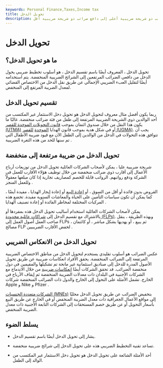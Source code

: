 ```yaml
---
keywords: Personal Finance,Taxes,Income tax
title: تحويل الدخل
description: يقلل تحويل الدخل من المسؤولية الضريبية الإجمالية عن طريق تحويل الدخل من دافع ضرائب ذو شريحة ضريبية أعلى إلى دافع ضرائب ذو شريحة ضريبية أقل.
---
```


# تحويل الدخل
## ما هو تحويل الدخل؟

تحويل الدخل ، المعروف أيضًا باسم تقسيم الدخل ، هو أسلوب تخطيط ضريبي يحول الدخل من دافعي الضرائب المرتفعين إلى الشرائح الضريبية المنخفضة. يتم استخدامه أيضًا لتقليل العبء الضريبي الإجمالي عن طريق نقل الدخل من الاختصاص القضائي لمعدل الضريبة المرتفع إلى المنخفض.

## تقسيم تحويل الدخل

ربما يكون أفضل مثال معروف لتحويل الدخل هو تحويل دخل الاستثمار غير المكتسب من أحد الوالدين ذوي الشريحة الضريبية المرتفعة إلى طفل من فئة ضرائب منخفضة. غالبًا ما يكون هذا النقل من خلال صندوق ائتمان بموجب [قانون التحويلات الموحدة للقصر (UTMA)](/utma) أو في شكل هدية بموجب قانون الهدايا [الموحدة](/ugma) [للقصر (UGMA)](/ugma). يجب أن تتوافق هذه التحولات في الدخل من الوالدين إلى الطفل الآن مع قيود ضريبة الأطفال التي تم سنها للحد من هذه الثغرة الضريبية .

## تحويل الدخل من ضريبة مرتفعة إلى منخفضة

شريحة ضريبية عليا ، يمكن لأصحاب الشركات العائلية تحويل الدخل من توزيعات أرباح الأعمال إلى أقارب ذوي ضرائب منخفضة من خلال توظيف هؤلاء الأقارب للعمل في الشركة ودفع رواتبهم. الرواتب قابلة للخصم كمصاريف تجارية إذا كان مبلغها معقولاً وللعمل المنجز .

القروض بدون فائدة أو أقل من السوق ، أو [إعادة البيع](/leaseback) أو إعادة إيجار الهدايا ، مفيدة أيضًا ، كما يمكن أن تكون سياسات التأمين على الحياة والمعاشات السنوية مفيدة. تخضع هذه المركبات المختلفة لمخاطر الفائدة أو إعادة تصنيف الهدايا .

يمكن لأصحاب الشركات العائلية استخدام أساليب تحويل الدخل هذه بمفردها أو بالاشتراك مع تقسيم الدخل إلى [شراكات عائلية محدودة (FLPs)](/familylimitedpartnership). وبهذه الطريقة ، ينقل صاحب العمل أصول العمل إلى FLPs ثم يبيع ، أو يهديها بشكل مباشر ، أو كائتمان ، مصالح FLP لخفض الأقارب الضريبيين .

## تحويل الدخل من الانعكاس الضريبي

عكس الضرائب هو أسلوب تقليدي يستخدم لتحويل الدخل من مناطق الاختصاص الضريبية المرتفعة إلى الضرائب المنخفضة. يحقق الأفراد انعكاسات ضريبية عن طريق تحويل الأصول المدرة للدخل إلى صناديق استئمانية غير مانحة تم تشكيلها والمقيمين في دول منخفضة الضرائب. قد تحقق الشركات أيضًا [انعكاسات ضريبية](/corporateinversion) من خلال الاندماج مع الشركات الأجنبية في البلدان ذات معدلات الضريبة المنخفضة ثم إيقاف الأرباح في الخارج. تشمل الأمثلة على التحول إلى الخارج والدول ذات الضرائب المنخفضة شركات Apple و Nike و Pfizer .

[الشركات متعددة الجنسيات (MNEs)](/multinationalcorporation) بتخفيض الضرائب عن طريق تحويل الدخل محليًا إلى مواقع الأعمال الجغرافية ذات معدل الضريبة المنخفض أو في الخارج عن طريق البيع بأسعار التحويل أو عن طريق خصم المستحقات إلى الشركات التابعة الأجنبية ذات معدل الضريبة المنخفض.

## يسلط الضوء

- يشار إلى تحويل الدخل أيضًا باسم تقسيم الدخل.

- تساعد تقنية التخطيط الضريبي هذه على تحويل الدخل إلى شرائح ضريبية منخفضة.

- أحد الأمثلة الشائعة على تحويل الدخل هو تحويل دخل الاستثمار غير المكتسب من الوالد إلى الطفل.

